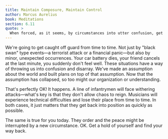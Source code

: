 ```yaml
---
title: Maintain Composure, Maintain Control
author: Marcus Aurelius
book: Meditations
section: 6.11
quote: >
  When forced, as it seems, by circumstances into utter confusion, get a hold of yourself quickly. Don't be locked out of the rhythm any longer than necessary. You'll be able to keep the beat if you are constantly returning to it.
---
```


We're going to get caught off guard from time to time. Not just by "black swan" type events—a terrorist attack or a financial panic—but also by minor, unexpected occurrences. Your car battery dies, your friend cancels at the last minute, you suddenly don't feel well. These situations have a way of throwing us into confusion and disarray. We've made an assumption about the world and built plans on top of that assumption. Now that the assumption has collapsed, so too might our organization or understanding.

That's perfectly OK! It happens. A line of infantrymen will face withering attacks—what's key is that they don't allow chaos to reign. Musicians will experience technical difficulties and lose their place from time to time. In both cases, it just matters that they get back into position as quickly as possible.

The same is true for you today. They order and the peace might be interrupted by a new circumstance. OK. Get a hold of yourself and find your way back.

